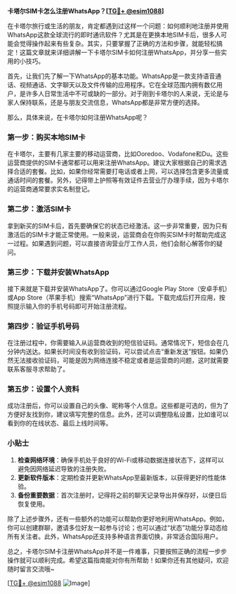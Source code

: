 **卡塔尔SIM卡怎么注册WhatsApp？[[TG💪+ @esim1088](https://t.me/s/esim1088)]**

在卡塔尔旅行或生活的朋友，肯定都遇到过这样一个问题：如何顺利地注册并使用WhatsApp这款全球流行的即时通讯软件？尤其是在更换本地SIM卡后，很多人可能会觉得操作起来有些复杂。其实，只要掌握了正确的方法和步骤，就能轻松搞定！这篇文章就来详细讲解一下卡塔尔SIM卡如何注册WhatsApp，并分享一些实用的小技巧。

首先，让我们先了解一下WhatsApp的基本功能。WhatsApp是一款支持语音通话、视频通话、文字聊天以及文件传输的应用程序。它在全球范围内拥有数亿用户，是许多人日常生活中不可或缺的一部分。对于刚到卡塔尔的人来说，无论是与家人保持联系，还是与朋友交流信息，WhatsApp都是非常方便的选择。

那么，具体来说，在卡塔尔如何注册WhatsApp呢？

### 第一步：购买本地SIM卡

在卡塔尔，主要有几家主要的移动运营商，比如Ooredoo、Vodafone和Du。这些运营商提供的SIM卡通常都可以用来注册WhatsApp。建议大家根据自己的需求选择合适的套餐。比如，如果你经常需要打电话或者上网，可以选择包含更多流量或通话时间的套餐。另外，记得带上护照等有效证件去营业厅办理手续，因为卡塔尔的运营商通常要求实名制登记。

### 第二步：激活SIM卡

拿到新买的SIM卡后，首先要确保它的状态已经激活。这一步非常重要，因为只有激活后的SIM卡才能正常使用。一般来说，运营商会在你购买SIM卡时帮助完成这一过程。如果遇到问题，可以直接咨询营业厅工作人员，他们会耐心解答你的疑问。

### 第三步：下载并安装WhatsApp

接下来就是下载并安装WhatsApp了。你可以通过Google Play Store（安卓手机）或App Store（苹果手机）搜索“WhatsApp”进行下载。下载完成后打开应用，按照提示输入你的手机号码即可开始注册流程。

### 第四步：验证手机号码

在注册过程中，你需要输入从运营商收到的短信验证码。通常情况下，短信会在几分钟内送达。如果长时间没有收到验证码，可以尝试点击“重新发送”按钮。如果仍然无法接收验证码，可能是因为网络连接不稳定或者是运营商的问题，这时就需要联系客服寻求帮助了。

### 第五步：设置个人资料

成功注册后，你可以设置自己的头像、昵称等个人信息。这些都是可选的，但为了方便好友找到你，建议填写完整的信息。此外，还可以调整隐私设置，比如谁可以看到你的在线状态、最后上线时间等。

### 小贴士

1. **检查网络环境**：确保手机处于良好的Wi-Fi或移动数据连接状态下，这样可以避免因网络延迟导致的注册失败。
2. **更新软件版本**：定期检查并更新WhatsApp至最新版本，以获得更好的性能体验。
3. **备份重要数据**：首次注册时，记得将之前的聊天记录导出并保存好，以便日后恢复使用。

除了上述步骤外，还有一些额外的功能可以帮助你更好地利用WhatsApp。例如，你可以创建群聊，邀请多位好友一起参与讨论；也可以通过“状态”功能分享动态给所有关注者。此外，WhatsApp还支持多种语言界面切换，非常适合国际用户。

总之，卡塔尔SIM卡注册WhatsApp并不是一件难事，只要按照正确的流程一步步操作就可以顺利完成。希望这篇指南能对你有所帮助！如果你还有其他疑问，欢迎随时留言交流哦~

[[TG💪+ @esim1088](https://t.me/s/esim1088) ![Image](https://i.postimg.cc/4NQfJmqS/Snipaste-2025-05-13-00-14-12.png)]